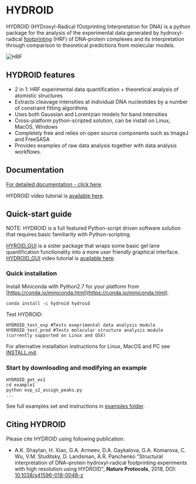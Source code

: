 # HYDROID
HYDROID (HYDroxyl-Radical fOotprinting Interpretation for DNA) is a python package for the analysis of the experimental data generated by hydroxyl-radical [footprinting](https://en.wikipedia.org/wiki/DNA_footprinting) (HRF) of DNA-protein complexes and its interpretation through comparison to theoretical predictions from molecular models.

![HRF](docs/Figure1.png)

## HYDROID features
- 2 in 1: HRF experimental data quantification + theoretical analysis of atomistic structures
- Extracts cleavage intensities at individual DNA nucleotides by a number of constraint fitting algorithms
- Uses both Gaussian and Lorentzian models for band intensities
- Cross-platform python-scripted solution, can be install on Linux, MacOS, Windows
- Completely free and relies on open source components such as ImageJ and FreeSASA
- Provides examples of raw data analysis together with data analysis workflows.

## Documentation
[For detailed documentation - click here](docs/INDEX.md).

HYDROID video tutorial is [available here](https://www.youtube.com/playlist?list=PL_GHGdsPyn0nVSvrRnyvuvkRCrNBjqeuC).


## Quick-start guide

NOTE: HYDROID is a full featured Python-script driven software solution that requires basic familiarity with Python-scripting. 

[HYROID_GUI](https://github.com/intbio/HYDROID_GUI) is a sister package that wraps some basic gel lane quantification functionality into a more user friendly graphical interface. [HYDROID_GUI](https://github.com/intbio/HYDROID_GUI) video tutorial is [available here](https://youtu.be/yQGMtqKzzbA).


### Quick installation
Install Miniconda with Python2.7 for your platform from [https://conda.io/miniconda.html](https://conda.io/miniconda.html).

```
conda install -c hydroid hydroid
```

Test HYDROID:

```
HYDROID_test_exp #Tests exeprimental data analysis module
HYDROID_test_pred #Tests molecular structure analysis module (currently supported on Linux and OSX)
```


For alternative installation instructions for Linux, MacOS and PC see [INSTALL.md](docs/INSTALL.md).

### Start by downloading and modifying an example

```
HYDROID_get_ex1
cd example1
python exp_s2_assign_peaks.py
...
```

See full examples set and instructions in [examples folder](examples).

## Citing HYDROID
Please cite HYDROID using following publication:
- A.K. Shaytan, H. Xiao, G.A. Armeev, D.A. Gaykalova, G.A. Komarova, C. Wu, V.M. Studitsky, D. Landsman, A.R. Panchenko "Structural interpretation of DNA–protein hydroxyl-radical footprinting experiments with high resolution using HYDROID", <b>Nature Protocols</b>, 2018, DOI: [10.1038/s41596-018-0048-z](https://www.nature.com/articles/s41596-018-0048-z)

